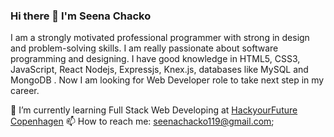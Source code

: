 ### Hi there 👋 I'm Seena Chacko
I am a strongly motivated professional programmer with strong in design and problem-solving skills.  I am really passionate about software programming and designing. I have good knowledge in HTML5, CSS3, JavaScript, React Nodejs, Expressjs, Knex.js, databases like MySQL and MongoDB .
Now I am looking for Web Developer role to take next step in my career.

🌱 I’m currently learning  Full Stack Web Developing  at <a href="https://www.hackyourfuture.dk/"> HackyourFuture Copenhagen</a>
📫 How to reach me: seenachacko119@gmail.com;
<!--
**seenachacko/SeenaChacko** is a ✨ _special_ ✨ repository because its `README.md` (this file) appears on your GitHub profile.

Here are some ideas to get you started:
  
- 🔭 I’m currently working on ...
- 🌱 I’m currently learning ...
- 👯 I’m looking to collaborate on ...
- 🤔 I’m looking for help with ...
- 💬 Ask me about ...
- 📫 How to reach me:seenachacko119@gmail.com
- 😄 Pronouns: ...
- ⚡ Fun fact: ...
-->
